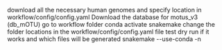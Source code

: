 download all the necessary human genomes and specify location in workflow/config/config.yaml 
Download the database for motus_v3 (db_mOTU)
go to workflow folder
conda activate snakemake
change the folder locations in the workflow/config/config.yaml file
test dry run if it works and which files will be generated
snakemake --use-conda -n
